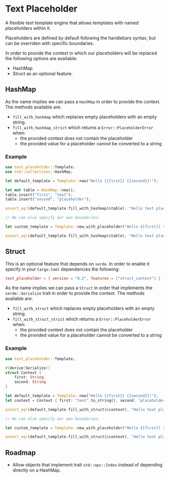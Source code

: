 # Text Placeholder

A flexible text template engine that allows templates with named placeholders within it.

Placeholders are defined by default following the handlebars syntax, but can be overriden
with specific boundaries.

In order to provide the context in which our placeholders will be replaced the following
options are available:

- HashMap
- Struct as an optional feature.

## HashMap

As the name implies we can pass a `HashMap` in order to provide the context. The
methods available are:

- `fill_with_hashmap` which replaces empty placeholders with an empty string.
- `fill_with_hashmap_strict` which returns a `Error::PlaceholderError` when:
  - the provided context does not contain the placeholder
  - the provided value for a placeholder cannot be converted to a string

### Example

```rust
use text_placeholder::Template;
use std::collections::HashMap;

let default_template = Template::new("Hello {{first}} {{second}}!");

let mut table = HashMap::new();
table.insert("first", "text");
table.insert("second", "placeholder");

assert_eq!(default_template.fill_with_hashmap(&table), "Hello text placeholder!");

// We can also specify our own boundaries:

let custom_template = Template::new_with_placeholder("Hello $[first]] $[second]!", "$[", "]");

assert_eq!(default_template.fill_with_hashmap(&table), "Hello text placeholder!");
```

## Struct

This is an optional feature that depends on `serde`. In order to enable it specify in your `Cargo.toml` dependencies the following:

```toml
text_placeholder = { version = "0.2", features = ["struct_context"] }
```

As the name implies we can pass a `Struct` in order that implements the `serde::Serialize` trait in order to provide the context. The methods available are:

- `fill_with_struct` which replaces empty placeholders with an empty string.
- `fill_with_struct_strict` which returns a `Error::PlaceholderError` when:
  - the provided context does not contain the placeholder
  - the provided value for a placeholder cannot be converted to a string

### Example

```rust
use text_placeholder::Template;

#[derive(Serialize)]
struct Context {
    first: String,
    second: String
}

let default_template = Template::new("Hello {{first}} {{second}}!");
let context = Context { first: "text".to_string(), second: "placeholder".to_string() };

assert_eq!(default_template.fill_with_struct(&context), "Hello text placeholder!");

// We can also specify our own boundaries:

let custom_template = Template::new_with_placeholder("Hello $[first]] $[second]!", "$[", "]");

assert_eq!(default_template.fill_with_struct(&context), "Hello text placeholder!");
```

## Roadmap

- Allow objects that implement trait `std::ops::Index` instead of depending directly on a HashMap.

